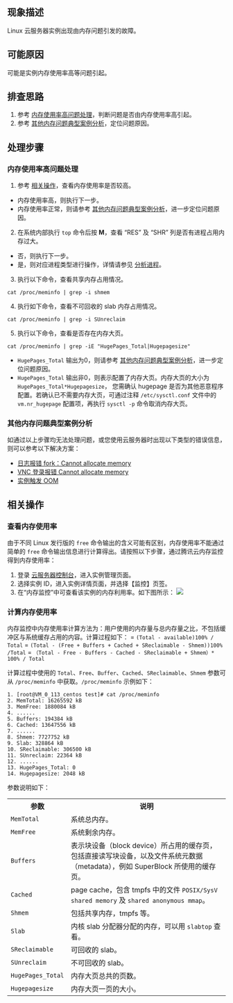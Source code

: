 ## 现象描述
Linux 云服务器实例出现由内存问题引发的故障。

## 可能原因
可能是实例内存使用率高等问题引起。

## 排查思路
1. 参考 [内存使用率高问题处理](#ProcessingSteps)，判断问题是否由内存使用率高引起。
2. 参考 [其他内存问题典型案例分析](#OtherProcessingSteps)，定位问题原因。

## 处理步骤
### 内存使用率高问题处理[](id:ProcessingSteps)
1. 参考 [相关操作](#RelatedOperations)，查看内存使用率是否较高。
 - 内存使用率高，则执行下一步。
 - 内存使用率正常，则请参考 [其他内存问题典型案例分析](#OtherProcessingSteps)，进一步定位问题原因。
2. 在系统内部执行 `top` 命令后按 **M**，查看 “RES” 及 “SHR” 列是否有进程占用内存过大。
  - 否，则执行下一步。
  - 是，则对应进程类型进行操作，详情请参见 [分析进程](https://cloud.tencent.com/document/product/213/10310#.E5.88.86.E6.9E.90.E8.BF.9B.E7.A8.8B)。
3. 执行以下命令，查看共享内存占用情况。
```
cat /proc/meminfo | grep -i shmem
```
4. 执行如下命令，查看不可回收的 slab 内存占用情况。
```
cat /proc/meminfo | grep -i SUnreclaim
```
5.  执行以下命令，查看是否存在内存大页。
```
cat /proc/meminfo | grep -iE "HugePages_Total|Hugepagesize"
```
 - `HugePages_Total` 输出为0，则请参考 [其他内存问题典型案例分析](#OtherProcessingSteps)，进一步定位问题原因。
 - `HugePages_Total` 输出非0，则表示配置了内存大页。内存大页的大小为 `HugePages_Total*Hugepagesize`， 您需确认 hugepage 是否为其他恶意程序配置。若确认已不需要内存大页，可通过注释 `/etc/sysctl.conf` 文件中的 `vm.nr_hugepage` 配置项，再执行 `sysctl -p` 命令取消内存大页。

### 其他内存问题典型案例分析[](id:OtherProcessingSteps)
如通过以上步骤均无法处理问题，或您使用云服务器时出现以下类型的错误信息，则可以参考以下解决方案：
- [日志报错 fork：Cannot allocate memory](https://cloud.tencent.com/document/product/213/54645)
- [VNC 登录报错 Cannot allocate memory](https://cloud.tencent.com/document/product/213/54646)
- [实例触发 OOM](https://cloud.tencent.com/document/product/213/54647)

## 相关操作[](id:RelatedOperations)
### 查看内存使用率
由于不同 Linux 发行版的 `free` 命令输出的含义可能有区别，内存使用率不能通过简单的 `free` 命令输出信息进行计算得出。请按照以下步骤，通过腾讯云内存监控得到内存使用率：
1. 登录 [云服务器控制台](https://console.cloud.tencent.com/cvm/index)，进入实例管理页面。
2. 选择实例 ID，进入实例详情页面，并选择【监控】页签。
3. 在“内存监控”中可查看该实例的内存利用率。如下图所示：
![](https://main.qcloudimg.com/raw/043414ebdd1a0f68f9b599f71816331f.png)

### 计算内存使用率
内存监控中内存使用率计算方法为：用户使用的内存量与总内存量之比，不包括缓冲区与系统缓存占用的内容。计算过程如下：
= `(Total - available)100% / Total`
= `(Total - (Free + Buffers + Cached + SReclaimable - Shmem))100% /Total`
= `（Total - Free - Buffers - Cached - SReclaimable + Shmem）* 100% / Total`

计算过程中使用的 `Total`、`Free`、`Buffer`、`Cached`、`SReclaimable`、`Shmem` 参数可从 `/proc/meminfo` 中获取。`/proc/meminfo` 示例如下：
```plaintext
1. [root@VM_0_113_centos test]# cat /proc/meminfo 
2. MemTotal: 16265592 kB
3. MemFree: 1880084 kB
4. ......
5. Buffers: 194384 kB
6. Cached: 13647556 kB
7. ......
8. Shmem: 7727752 kB
9. Slab: 328864 kB
10. SReclaimable: 306500 kB
11. SUnreclaim: 22364 kB
12. ......
13. HugePages_Total: 0
14. Hugepagesize: 2048 kB
```
参数说明如下：
<table>
<tr>
<th>参数</th>
<th>说明</th>
</tr>
<tr>
<td><code>MemTotal</code></td>
<td>系统总内存。</td>
</tr>
<tr>
<td><code>MemFree</code></td>
<td>系统剩余内存。</td>
</tr>
<tr>
<td><code>Buffers</code></td>
<td>表示块设备（block device）所占用的缓存页，包括直接读写块设备，以及文件系统元数据（metadata），例如 SuperBlock 所使用的缓存页。</td>
</tr>
<tr>
<td><code>Cached</code></td>
<td>page cache，包含 tmpfs 中的文件 <code>POSIX/SysV shared memory</code> 及 <code>shared anonymous mmap</code>。
</td>
</tr>
<tr>
<td><code>Shmem</code></td>
<td>包括共享内存，tmpfs 等。
</td>
</tr>
<tr>
<td><code>Slab</code></td>
<td>内核 slab 分配器分配的内存，可以用 <code>slabtop</code> 查看。
</td>
</tr>
<tr>
<td><code>SReclaimable</code></td>
<td>可回收的 slab。</td>
</tr>
<tr>
<td><code>SUnreclaim</code></td>
<td>不可回收的 slab。</td>
</tr>
<tr>
<td><code>HugePages_Total</code></td>
<td>内存大页总共的页数。</td>
</tr>
<tr>
<td><code>Hugepagesize</code></td>
<td>内存大页一页的大小。</td>
</tr>
</table>
